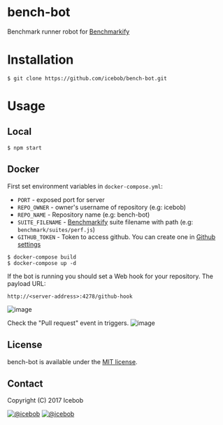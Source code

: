 # bench-bot
Benchmark runner robot for [Benchmarkify](https://github.com/icebob/benchmarkify)

# Installation

```
$ git clone https://github.com/icebob/bench-bot.git
```

# Usage
## Local
```
$ npm start
```
## Docker
First set environment variables in `docker-compose.yml`:
* `PORT` - exposed port for server
* `REPO_OWNER` - owner's username of repository (e.g: icebob)
* `REPO_NAME` - Repository name (e.g: bench-bot)
* `SUITE_FILENAME` - [Benchmarkify](https://github.com/icebob/benchmarkify) suite filename with path (e.g: `benchmark/suites/perf.js`)
* `GITHUB_TOKEN` - Token to access github. You can create one in [Github settings](https://github.com/settings/tokens)

```
$ docker-compose build
$ docker-compose up -d
```

If the bot is running you should set a Web hook for your repository.
The payload URL: 

`http://<server-address>:4278/github-hook`

![image](https://cloud.githubusercontent.com/assets/306521/24817987/f6e4c30a-1bde-11e7-9f3e-05b7a3f29f18.png)

Check the "Pull request" event in triggers.
![image](https://cloud.githubusercontent.com/assets/306521/24818020/22ce2074-1bdf-11e7-9dac-b19ecd27bc16.png)



## License
bench-bot is available under the [MIT license](https://tldrlegal.com/license/mit-license).

## Contact

Copyright (C) 2017 Icebob

[![@icebob](https://img.shields.io/badge/github-icebob-green.svg)](https://github.com/icebob) [![@icebob](https://img.shields.io/badge/twitter-Icebobcsi-blue.svg)](https://twitter.com/Icebobcsi)
